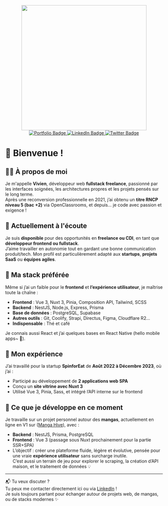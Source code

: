<div id="header" align="center">
  <img src="https://media.giphy.com/media/qgQUggAC3Pfv687qPC/giphy.gif" width="400"/>
  <div id="badges">
    <a href="https://www.vivieng.com/">
        <img src="https://img.shields.io/badge/Portfolio-green?style=for-the-badge&logo" alt="Portfolio Badge"/>
    </a>
    <a href="https://www.linkedin.com/in/vivien-grenier/">
        <img src="https://img.shields.io/badge/LinkedIn-blue?style=for-the-badge&logo=linkedin&logoColor=white" alt="LinkedIn Badge"/>
    </a>
    <a href="https://twitter.com/vivieng_webdev">
        <img src="https://img.shields.io/badge/Twitter-blue?style=for-the-badge&logo=twitter&logoColor=white" alt="Twitter Badge"/>
    </a>
</div>
</div>

# 👋 Bienvenue !

## 🧛‍♂️ À propos de moi
Je m'appelle **Vivien**, développeur web **fullstack freelance**, passionné par les interfaces soignées, les architectures propres et les projets pensés sur le long terme.  
Après une reconversion professionnelle en 2021, j’ai obtenu un **titre RNCP niveau 5 (bac +2)** via OpenClassrooms, et depuis… je code avec passion et exigence !

## 💼 Actuellement à l'écoute
Je suis **disponible** pour des opportunités en **freelance ou CDI**, en tant que **développeur frontend ou fullstack**.  
J’aime travailler en autonomie tout en gardant une bonne communication produit/tech. Mon profil est particulièrement adapté aux **startups**, **projets SaaS** ou **équipes agiles**.

## 🧰 Ma stack préférée
Même si j’ai un faible pour le **frontend** et **l’expérience utilisateur**, je maîtrise toute la chaîne :
- **Frontend** : Vue 3, Nuxt 3, Pinia, Composition API, Tailwind, SCSS
- **Backend** : NestJS, Node.js, Express, Prisma  
- **Base de données** : PostgreSQL, Supabase  
- **Autres outils** : Git, Coolify, Strapi, Directus, Figma, Cloudflare R2...
- **Indispensable** : Thé et café

Je connais aussi React et j’ai quelques bases en React Native (hello mobile apps~ 📱).

## 🚀 Mon expérience
J’ai travaillé pour la startup **SpinforEat** de **Août 2022 à Décembre 2023**, où j’ai :
- Participé au développement de **2 applications web SPA**
- Conçu un **site vitrine avec Nuxt 3**
- Utilisé Vue 3, Pinia, Sass, et intégré l’API interne sur le frontend

## 🧪 Ce que je développe en ce moment
Je travaille sur un projet personnel autour des **mangas**, actuellement en ligne en V1 sur ([Manga Hive](https://www.manga-hive.com/)), avec :
- **Backend** : NestJS, Prisma, PostgreSQL  
- **Frontend** : Vue 3 (passage sous Nuxt prochainement pour la partie SSR+SPA)  
- L’objectif : créer une plateforme fluide, légère et évolutive, pensée pour une vraie **expérience utilisateur** sans surcharge inutile.  
C’est aussi un terrain de jeu pour explorer le scraping, la création d’API maison, et le traitement de données 💡

---

📬 Tu veux discuter ?  
Tu peux me contacter directement ici ou via [LinkedIn](https://www.linkedin.com/in/vivien-grenier/) !  
Je suis toujours partant pour échanger autour de projets web, de mangas, ou de stacks modernes ✨


<!--
**VivienG-Dev/VivienG-Dev** is a ✨ _special_ ✨ repository because its `README.md` (this file) appears on your GitHub profile.

Here are some ideas to get you started:

- 🔭 I’m currently working on ...
- 🌱 I’m currently learning ...
- 👯 I’m looking to collaborate on ...
- 🤔 I’m looking for help with ...
- 💬 Ask me about ...
- 📫 How to reach me: ...
- 😄 Pronouns: ...
- ⚡ Fun fact: ...
-->
